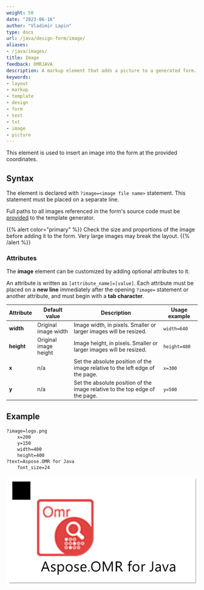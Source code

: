 ```yaml
---
weight: 50
date: "2023-06-16"
author: "Vladimir Lapin"
type: docs
url: /java/design-form/image/
aliases:
- /java/images/
title: Image
feedback: OMRJAVA
description: A markup element that adds a picture to a generated form.
keywords:
- layout
- markup
- template
- design
- form
- text
- txt
- image
- picture
---
```


This element is used to insert an image into the form at the provided coordinates.

## Syntax

The element is declared with `?image=<image file name>` statement. This statement must be placed on a separate line.

Full paths to all images referenced in the form's source code must be [provided](/omr/java/generate-template/#adding-images) to the template generator.

{{% alert color="primary" %}} 
Check the size and proportions of the image before adding it to the form. Very large images may break the layout.
{{% /alert %}}

### Attributes

The **image** element can be customized by adding optional attributes to it.

An attribute is written as `[attribute_name]=[value]`. Each attribute must be placed on a **new line** immediately after the opening `?image=` statement or another attribute, and must begin with a **tab character**.

Attribute | Default value | Description | Usage example
--------- | ------------- | ----------- | -------------
**width** | Original image width | Image width, in pixels. Smaller or larger images will be resized. | `width=640`
**height** | Original image height | Image height, in pixels. Smaller or larger images will be resized. | `height=480`
**x** | n/a | Set the absolute position of the image relative to the left edge of the page. | `x=300`
**y** | n/a | Set the absolute position of the image relative to the top edge of the page. | `y=500`

## **Example**

```
?image=logo.png
	x=200
	y=150
	width=400
	height=400
?text=Aspose.OMR for Java
	font_size=24
```

![Image](image.png)

